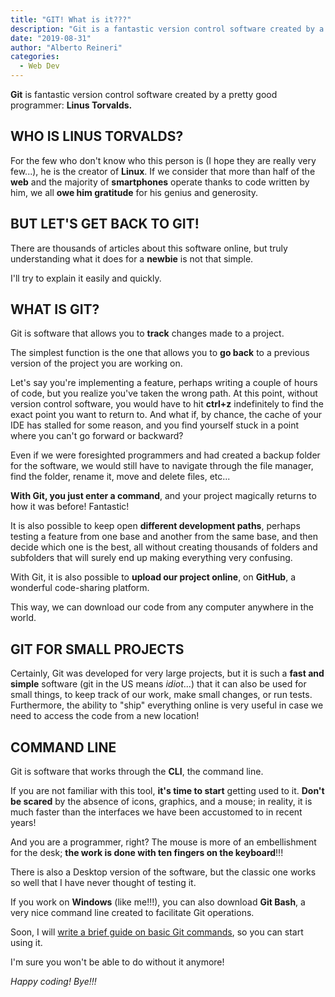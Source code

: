 ```yaml
---
title: "GIT! What is it???"
description: "Git is a fantastic version control software created by a pretty good programmer: Linus Torvalds."
date: "2019-08-31"
author: "Alberto Reineri"
categories:
  - Web Dev
---
```


**Git** is fantastic version control software created by a pretty good programmer: **Linus Torvalds.**

## WHO IS LINUS TORVALDS?

For the few who don't know who this person is (I hope they are really very few...), he is the creator of **Linux**. If we consider that more than half of the **web** and the majority of **smartphones** operate thanks to code written by him, we all **owe him gratitude** for his genius and generosity.

## BUT LET'S GET BACK TO GIT!

There are thousands of articles about this software online, but truly understanding what it does for a **newbie** is not that simple.

I'll try to explain it easily and quickly.

## WHAT IS GIT?

Git is software that allows you to **track** changes made to a project.

The simplest function is the one that allows you to **go back** to a previous version of the project you are working on.

Let's say you're implementing a feature, perhaps writing a couple of hours of code, but you realize you've taken the wrong path. At this point, without version control software, you would have to hit **ctrl+z** indefinitely to find the exact point you want to return to. And what if, by chance, the cache of your IDE has stalled for some reason, and you find yourself stuck in a point where you can't go forward or backward?

Even if we were foresighted programmers and had created a backup folder for the software, we would still have to navigate through the file manager, find the folder, rename it, move and delete files, etc...

**With Git, you just enter a command**, and your project magically returns to how it was before! Fantastic!

It is also possible to keep open **different development paths**, perhaps testing a feature from one base and another from the same base, and then decide which one is the best, all without creating thousands of folders and subfolders that will surely end up making everything very confusing.

With Git, it is also possible to **upload our project online**, on **GitHub**, a wonderful code-sharing platform.

This way, we can download our code from any computer anywhere in the world.

## GIT FOR SMALL PROJECTS

Certainly, Git was developed for very large projects, but it is such a **fast and simple** software (git in the US means _idiot_...) that it can also be used for small things, to keep track of our work, make small changes, or run tests. Furthermore, the ability to "ship" everything online is very useful in case we need to access the code from a new location!

## COMMAND LINE

Git is software that works through the **CLI**, the command line.

If you are not familiar with this tool, **it's time to start** getting used to it. **Don't be scared** by the absence of icons, graphics, and a mouse; in reality, it is much faster than the interfaces we have been accustomed to in recent years!

And you are a programmer, right? The mouse is more of an embellishment for the desk; **the work is done with ten fingers on the keyboard**!!!

There is also a Desktop version of the software, but the classic one works so well that I have never thought of testing it.

If you work on **Windows** (like me!!!), you can also download **Git Bash**, a very nice command line created to facilitate Git operations.

Soon, I will [write a brief guide on basic Git commands](/en/blog/come-usare-git/), so you can start using it.

I'm sure you won't be able to do without it anymore!

_Happy coding! Bye!!!_